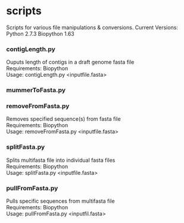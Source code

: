scripts
=======

Scripts for various file manipulations & conversions.
Current Versions:
	Python 2.7.3
	Biopython 1.63

### contigLength.py
Ouputs length of contigs in a draft genome fasta file\
Requirements: Biopython\
Usage: contigLength.py <inputfile.fasta> <outputfile>

### mummerToFasta.py


### removeFromFasta.py
Removes specified sequence(s) from fasta file\
Requirements: Biopython\
Usage: removeFromFasta.py <inputfile.fasta> <output fasta> <ids or text file to remove>

### splitFasta.py
Splits multifasta file into individual fasta files\
Requirements: Biopython\
Usage: splitFasta.py <inputfile.fasta>

### pullFromFasta.py
Pulls specific sequences from multifasta file\
Requirements: Biopython\
Usage: pullFromFasta.py <inputfil.fasta> <ids or text file to remove>

